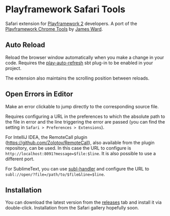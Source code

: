 # Playframework Safari Tools

Safari extension for [Playframework 2](http://www.playframework.com) developers.
A port of the [Playframework Chrome Tools](https://github.com/jamesward/play-framework-chrome-tools) by 
[James Ward](https://github.com/jamesward).

## Auto Reload

Reload the browser window automatically when you make a change in your code.
Requires the [play-auto-refresh](https://github.com/jamesward/play-auto-refresh) sbt plug-in to be enabled in your
project.

The extension also maintains the scrolling position between reloads.

## Open Errors in Editor

Make an error clickable to jump directly to the corresponding source file. 

Requires configuring a URL in the preferences to which the absolute path to the file in error and the line triggering the 
error are passed (you can find the setting in `Safari > Preferences > Extensions`).

For IntelliJ IDEA, the RemoteCall plugin (https://github.com/Zolotov/RemoteCall), also available from the plugin 
repository, can be used. In this case the URL to configure is `http://localhost:8091?message=$file:$line`. It is also
possible to use a different port.

For SublimeText, you can use [subl-handler](https://github.com/mariussoutier/subl-handler) and configure the URL to
`subl://open/?file=/path/to/$file&line=$line`.

## Installation

You can download the latest version from the 
[releases](https://github.com/mariussoutier/playframework-safari-tools/releases) tab and install it via double-click. 
Installation from the Safari gallery hopefully soon.
